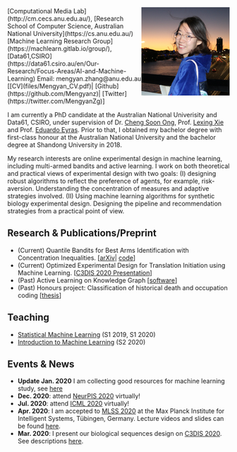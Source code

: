 <img align='right' src="photos/mengyan.jpg"  width="200"/>    
[Computational Media Lab](http://cm.cecs.anu.edu.au/), [Research School of Computer Science, Australian National University](https://cs.anu.edu.au/)  
[Machine Learning Research Group](https://machlearn.gitlab.io/group/), [Data61,CSIRO](https://data61.csiro.au/en/Our-Research/Focus-Areas/AI-and-Machine-Learning)      
Email: mengyan.zhang@anu.edu.au     
[[CV](files/Mengyan_CV.pdf)| [Github](https://github.com/Mengyanz)| [Twitter](https://twitter.com/MengyanZg)]

I am currently a PhD candidate at the Australian National Univerisity and Data61, CSIRO, under supervision of Dr. [Cheng Soon Ong](http://www.ong-home.my/index.html), Prof. [Lexing Xie](http://users.cecs.anu.edu.au/~xlx/) and Prof. [Eduardo Eyras](https://jcsmr.anu.edu.au/people/academics/professor-eduardo-eyras). Prior to that, I obtained my bachelor degree with first-class honour at the Australian National University and the bachelor degree at Shandong University in 2018. 

My research interests are online experimental design in machine learning, including multi-armed bandits and active learning. I work on both theoretical and practical views of experimental design with two goals:
(I) designing robust algorithms to reflect the preference of agents, for example, risk-aversion. 
Understanding the concentration of measures and adaptive strategies involved. 
(II) Using machine learning algorithms for synthetic biology experimental design. 
Designing the pipeline and recommendation strategies from a practical point of view.

## Research & Publications/Preprint
- (Current) Quantile Bandits for Best Arms Identification with Concentration Inequalities. [[arXiv](https://arxiv.org/abs/2010.11568)| [code](files/quantile_bandits.zip)]
- (Current) Optimized Experimental Design for Translation Initiation using Machine Learning. [[C3DIS 2020 Presentation](http://www.c3dis.com/3846)]
- (Past) Active Learning on Knowledge Graph [[software](https://github.com/chengsoonong/acton)]
- (Past) Honours project: Classification of historical death and occupation coding [[thesis](files/Classification_of_historical_death_and_occupation_coding.pdf)]
  
## Teaching
- [Statistical Machine Learning](https://programsandcourses.anu.edu.au/2021/course/COMP8600) (S1 2019, S1 2020)
- [Introduction to Machine Learning](https://programsandcourses.anu.edu.au/2021/course/COMP6670) (S2 2020)

## Events & News
- **Update Jan. 2020** I am collecting good resources for machine learning study, see [here](files/good_resources.md)
- **Dec. 2020**: attend [NeurPIS 2020](https://neurips.cc/virtual/2020/protected/cal_main.html) virtually!
- **Jul. 2020**: attend [ICML 2020](https://icml.cc/virtual/2020) virtually!
- **Apr. 2020**: I am accepted to [MLSS 2020](http://mlss.tuebingen.mpg.de/2020/index.html) at the Max Planck Institute for Intelligent Systems, Tübingen, Germany. Lecture videos and slides can be found [here](http://mlss.tuebingen.mpg.de/2020/schedule.html).
- **Mar. 2020**: I present our biological sequences design on [C3DIS 2020](http://www.c3dis.com/). See descriptions [here](http://www.c3dis.com/3846).


